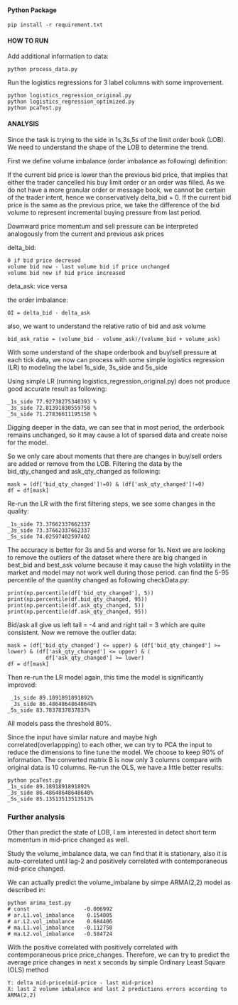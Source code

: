 
#### Python Package
    pip install -r requirement.txt

#### HOW TO RUN
Add additional information to data:
    
    python process_data.py

Run the logistics regressions for 3 label columns with some improvement.
    
    python logistics_regression_original.py
    python logistics_regression_optimized.py
    python pcaTest.py
    
#### ANALYSIS

Since the task is trying to the side in 1s,3s,5s of the limit order book (LOB).
We need to understand the shape of the LOB to determine the trend.

First we define volume imbalance (order imbalance as following) definition:

If the current bid price is lower than the previous bid price, that implies that either the trader cancelled his buy
limit order or an order was filled. As we do not have a more granular order
or message book, we cannot be certain of the trader intent, hence we conservatively
delta_bid = 0. If the current bid price is the same as the previous price, we take
the difference of the bid volume to represent incremental buying pressure from last period.

Downward price momentum and sell pressure can be interpreted analogously
from the current and previous ask prices

delta_bid:
  
    0 if bid price decresed
    volume bid now - last volume bid if price unchanged
    volume bid now if bid price increased

deta_ask: vice versa

the order imbalance:
    
    OI = delta_bid - delta_ask
   

also, we want to understand the relative ratio of bid and ask volume

    bid_ask_ratio = (volume_bid - volume_ask)/(volume_bid + volume_ask)    

With some understand of the shape orderbook and buy/sell pressure at each tick data, we now can process with some simple logistics regression (LR) to modeling the label 1s_side, 3s_side and 5s_side

Using simple LR (running logistics_regression_original.py) does not produce good accurate result as following:
    
    _1s_side 77.92738275340393 %
    _3s_side 72.81391830559758 %
    _5s_side 71.27836611195158 %

Digging deeper in the data, we can see that in most period, the orderbook remains unchanged, so it may cause a lot of sparsed data and create noise for the model.

So we only care about moments that there are changes in buy/sell orders are added or remove from the LOB. Filtering the data by the bid_qty_changed and ask_qty_changed as following:

    mask = (df['bid_qty_changed']!=0) & (df['ask_qty_changed']!=0)
    df = df[mask]
    
Re-run the LR with the first filtering steps, we see some changes in the quality:
    
    _1s_side 73.37662337662337
    _3s_side 73.37662337662337
    _5s_side 74.02597402597402

The accuracy is better for 3s and 5s and worse for 1s. Next we are looking to remove the outliers of the dataset where there are big changed in best_bid and best_ask volume because it may cause the high volatility in the market and model may not work well during those period. can find the 5-95 percentile of the quantity changed as following checkData.py:

    print(np.percentile(df['bid_qty_changed'], 5))
    print(np.percentile(df.bid_qty_changed, 95))
    print(np.percentile(df.ask_qty_changed, 5))
    print(np.percentile(df.ask_qty_changed, 95))
 
 Bid/ask all give us left tail =  -4 and and right tail = 3 which are quite consistent. Now we remove the outlier data:
 
    mask = (df['bid_qty_changed'] <= upper) & (df['bid_qty_changed'] >= lower) & (df['ask_qty_changed'] <= upper) & (
                df['ask_qty_changed'] >= lower)
    df = df[mask]
    
Then re-run the LR model again, this time the model is significantly improved:
    
     _1s_side 89.1891891891892%
     _3s_side 86.48648648648648%
    _5s_side 83.7837837837837%
    
All models pass the threshold 80%.

Since the input have similar nature and maybe high correlated(overlappping) to each other, we can try to PCA the input to reduce the dimensions to fine tune the model. We choose to keep 90% of information. The converted matrix B is now only 3 columns compare with original data is 10 columns. Re-run the OLS, we have a little better results:

    python pcaTest.py
    _1s_side 89.1891891891892%
    _3s_side 86.48648648648648%
    _5s_side 85.13513513513513%



### Further analysis


Other than predict the state of LOB, I am interested in detect short term momentum in mid-price changed as well.

Study the volume_imbalance data, we can find that it is stationary, also it is auto-correlated until lag-2 and positively correlated with contemporaneous mid-price
changed.

We can actually predict the volume_imbalane by simpe ARMA(2,2) model as described in:

    python arima_test.py
    # const                 -0.006992
    # ar.L1.vol_imbalance    0.154005
    # ar.L2.vol_imbalance    0.684406
    # ma.L1.vol_imbalance   -0.112758
    # ma.L2.vol_imbalance   -0.584724
    
With the positive correlated with positively correlated with contemporaneous price price_changes. Therefore, we can try  to predict the average price changes in next x seconds by simple Ordinary Least Square (OLS) method

    Y: delta mid-price(mid-price - last mid-price) 
    X: last 2 volume imbalance and last 2 predictions errors according to ARMA(2,2)
